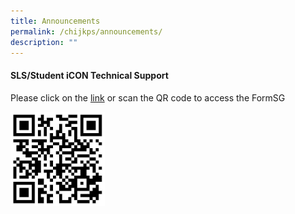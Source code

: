 ```yaml
---
title: Announcements
permalink: /chijkps/announcements/
description: ""
---
```

#### SLS/Student iCON Technical Support

Please click on the [link](https://form.gov.sg/#!/5ff1c39f404a380012f84102) or scan the QR code to access the FormSG

  <img src="/images/qrcode_sls.jpeg"  
     style="width:30%" align = "left">
